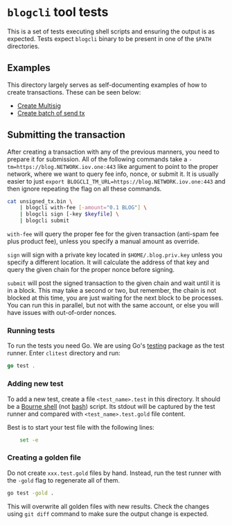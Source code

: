 # `blogcli` tool tests

This is a set of tests executing shell scripts and ensuring the output is as
expected. Tests expect `blogcli` binary to be present in one of the `$PATH`
directories.

## Examples

This directory largely serves as self-documenting examples of how to create
transactions. These can be seen below:

- [Create Multisig](./attach_multisig_id.test)
- [Create batch of send tx](./batch.test)

## Submitting the transaction

After creating a transaction with any of the previous manners, you need to
prepare it for submission. All of the following commands take a
`-tm=https://blog.NETWORK.iov.one:443` like argument to point to the proper
network, where we want to query fee info, nonce, or submit it.
It is usually easier to just `export BLOGCLI_TM_URL=https://blog.NETWORK.iov.one:443`
and then ignore repeating the flag on all these commands.

```sh
cat unsigned_tx.bin \
    | blogcli with-fee [-amount="0.1 BLOG"] \
    | blogcli sign [-key $keyfile] \
    | blogcli submit
```

`with-fee` will query the proper fee for the given transaction (anti-spam fee plus product fee),
unless you specify a manual amount as override.

`sign` will sign with a private key located in `$HOME/.blog.priv.key` unless you specify a different
location. It will calculate the address of that key and query the given chain for the proper nonce
before signing.

`submit` will post the signed transaction to the given chain and wait until it is in a block.
This may take a second or two, but remember, the chain is not blocked at this time, you are just
waiting for the next block to be processes. You can run this in parallel, but not with the same
account, or else you will have issues with out-of-order nonces.

### Running tests

To run the tests you need Go. We are using Go's
[testing](https://golang.org/pkg/testing/) package as the test runner. Enter
`clitest` directory and run:

```go
go test .
```

### Adding new test

To add a new test, create a file `<test_name>.test` in this directory. It
should be a [Bourne shell](https://en.wikipedia.org/wiki/Bourne_shell) (not
[bash](<https://en.wikipedia.org/wiki/Bash_(Unix_shell)>)) script. Its stdout
will be captured by the test runner and compared with `<test_name>.test.gold`
file content.

Best is to start your test file with the following lines:

```sh
    set -e
```

### Creating a golden file

Do not create `xxx.test.gold` files by hand. Instead, run the test runner with
the `-gold` flag to regenerate all of them.

```sh
go test -gold .
```

This will overwrite all golden files with new results. Check the changes using
`git diff` command to make sure the output change is expected.
